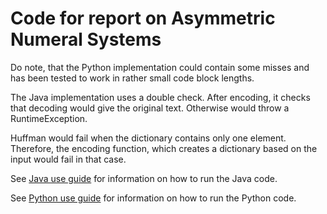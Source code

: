 # Code for report on Asymmetric Numeral Systems

Do note, that the Python implementation could contain some misses and has been tested to work in rather small code block lengths.

The Java implementation uses a double check. After encoding, it checks that decoding would give the original text. Otherwise would throw a RuntimeException. 

Huffman would fail when the dictionary contains only one element. Therefore, the encoding function, which creates a dictionary based on the input would fail in that case.

See [Java use guide](https://github.com/Martsim/crypto_seminar_2017_fall/wiki/Java-use-guide) for information on how to run the Java code.

See [Python use guide](https://github.com/Martsim/crypto_seminar_2017_fall/wiki/Python-use-guide) for information on how to run the Python code.
